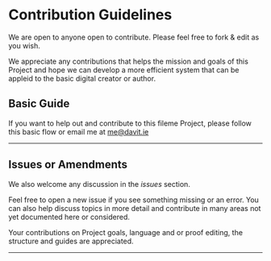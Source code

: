 # Contribution Guidelines

We are open to anyone open to contribute. Please feel free to fork & edit as you wish. 

We appreciate any contributions that helps the mission and goals of this Project
and hope we can develop a more efficient system that can be appleid to the basic
digital creator or author.


## Basic Guide

If you want to help out and contribute to this fileme Project, please follow this basic flow
or email me at me@davit.ie



------

## Issues or Amendments

We also welcome any discussion in the *issues* section. 

Feel free to open a new issue if you see something missing or an error. 
You can also help discuss topics in more detail and contribute in many areas
not yet documented here or considered.  

Your contributions on Project goals, language and or proof editing, the structure and guides
are appreciated.


------
